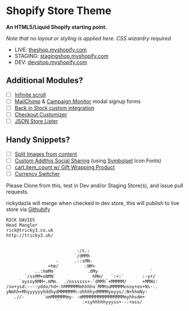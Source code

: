 # Shopify Store Theme

__An HTML5/Liquid Shopify starting point.__

_Note that no layout or styling is applied here. CSS wizardry required_

* LIVE: [theshop.myshopify.com](http://theshop.com/)
* STAGING: [stagingshop.myshopify.com](https://stagingshop.myshopify.com/admin)
* DEV: [devshop.myshopify.com](https://devshop.myshopify.com/admin)

## Additional Modules?

* [ ] [Infinite scroll](https://github.com/Tricky3/Shopify_Infinite-Scroll)
* [ ] [MailChimp](https://github.com/Tricky3/mailchimpPopUp) & [Campaign Monitor](https://github.com/Tricky3/campaignmonitorPopUp) modal signup forms
* [ ] [Back in Stock custom integration](https://github.com/Tricky3/BIS_module)
* [ ] [Checkout Customizer](https://github.com/Tricky3/Shopify-Checkout-Customizer)
* [ ] [JSON Store Lister](https://github.com/Tricky3/shopify-jsonStoreLister)

## Handy Snippets?

* [ ] [Split Images from content](https://gist.github.com/rickydazla/0e0cc5082975b327a13e)
* [ ] [Custom Addthis Social Sharing](https://gist.github.com/rickydazla/3627110) (using [Symbolset](http://symbolset.com/) Icon Fonts)
* [ ] [cart.item_count w/ Gift Wrapping Product](https://gist.github.com/rickydazla/7796486)
* [ ] [Currency Switcher](https://gist.github.com/rickydazla/2783177)

Please Clone from this, test in Dev and/or Staging Store(s), and issue pull requests.

rickydazla will merge when checked in dev store,
this will publish to live store via [Githubify](http://githubify.com/)

```
RICK DAVIES
Head Mangler
rick@tricky3.co.uk
http://tricky3.uk/


                           :/s.:
                          `/dMMh
                   -      .::sMN-
                +hm/          :NM+
           ..:hmMm`            .dMy                    `
       `/ssMM+oNMN`              hMm/   `:+:`       :-y+/  
     `oysoyNMM+.mMm.  ./ossssss+-`dMMh`+MMMMM/      +MMNs:
/so+ysd:---:yddo/hd+:hMMMMMMmhhhho`MMMsoMMMMMosoy+os+Ns--.
yNmhh+MhyyyyyyhddhydMMMMMMh:ohhhhydMMMMyoyys/:N+hhmNy:
   .//-       `omMMMMMMmy- -mMMMMMMMMMMMMMMMMmyhhsdm+
                   ``        :+syhhhhhyyyss+--:+oss/
```
